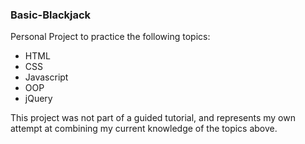 ### Basic-Blackjack

Personal Project to practice the following topics:
- HTML
- CSS
- Javascript
- OOP
- jQuery

This project was not part of a guided tutorial, and represents my own attempt at combining my
current knowledge of the topics above.